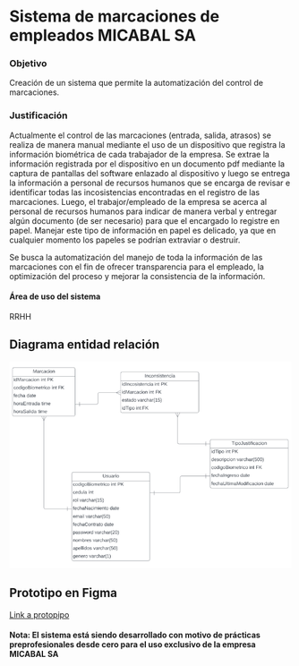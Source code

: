 # Sistema de marcaciones de empleados MICABAL SA
### Objetivo
  Creación de un sistema que permite la automatización del control de marcaciones.
### Justificación
  Actualmente el control de las marcaciones (entrada, salida, atrasos) se realiza de manera manual mediante el uso de un dispositivo que registra la información biométrica de cada trabajador de la empresa. Se extrae la información registrada por el dispositivo en un documento pdf mediante la captura de pantallas del software enlazado al dispositivo y luego se entrega la información a personal de recursos humanos que se encarga de revisar e identificar todas las incosistencias encontradas en el registro de las marcaciones. Luego, el trabajor/empleado de la empresa se acerca al personal de recursos humanos para indicar de manera verbal y entregar algún documento (de ser necesario) para que el encargado lo registre en papel. Manejar este tipo de información en papel es delicado, ya que en cualquier momento los papeles se podrían extraviar o destruir.
  
  Se busca la automatización del manejo de toda la información de las marcaciones con el fin de ofrecer transparencia para el empleado, la optimización del proceso y mejorar la consistencia de la información.
#### Área de uso del sistema
  RRHH
## Diagrama entidad relación
![image info](archivos/DiagramaER.png)
## Prototipo en Figma
[Link a protopipo](https://www.figma.com/file/YlLpmKhGvIb19d51LiIaaW/marcaciones?type=design&node-id=30%3A308&mode=design&t=eRhdJG6aTQfAfdWJ-1)

#### Nota: El sistema está siendo desarrollado con motivo de prácticas preprofesionales desde cero para el uso exclusivo de la empresa MICABAL SA
